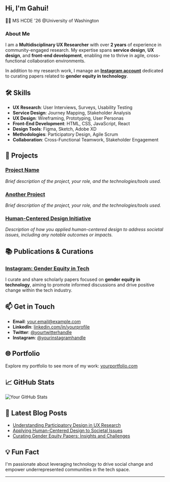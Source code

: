 ## Hi, I'm Gahui!
👩‍🎓 MS HCDE '26 @University of Washington

### About Me
I am a **Multidisciplinary UX Researcher** with over **2 years** of experience in community-engaged research. My expertise spans **service design**, **UX design**, and **front-end development**, enabling me to thrive in agile, cross-functional collaboration environments.

In addition to my research work, I manage an **[Instagram account](https://instagram.com/posthuman.archive)** dedicated to curating papers related to **gender equity in technology**.

## 🛠️ Skills
- **UX Research**: User Interviews, Surveys, Usability Testing
- **Service Design**: Journey Mapping, Stakeholder Analysis
- **UX Design**: Wireframing, Prototyping, User Personas
- **Front-End Development**: HTML, CSS, JavaScript, React
- **Design Tools**: Figma, Sketch, Adobe XD
- **Methodologies**: Participatory Design, Agile Scrum
- **Collaboration**: Cross-Functional Teamwork, Stakeholder Engagement

## 📂 Projects

### [Project Name](https://github.com/yourusername/project-repo)
*Brief description of the project, your role, and the technologies/tools used.*

### [Another Project](https://github.com/yourusername/another-project)
*Brief description of the project, your role, and the technologies/tools used.*

### [Human-Centered Design Initiative](https://github.com/yourusername/hcd-initiative)
*Description of how you applied human-centered design to address societal issues, including any notable outcomes or impacts.*

## 📚 Publications & Curations

### [Instagram: Gender Equity in Tech](https://instagram.com/yourinstagramhandle)
I curate and share scholarly papers focused on **gender equity in technology**, aiming to promote informed discussions and drive positive change within the tech industry.

## 📫 Get in Touch

- **Email**: [your.email@example.com](mailto:your.email@example.com)
- **LinkedIn**: [linkedin.com/in/yourprofile](https://linkedin.com/in/yourprofile)
- **Twitter**: [@yourtwitterhandle](https://twitter.com/yourtwitterhandle)
- **Instagram**: [@yourinstagramhandle](https://instagram.com/yourinstagramhandle)

## 🌐 Portfolio
Explore my portfolio to see more of my work: [yourportfolio.com]([https://yourportfolio.com](https://gahuiyun.framer.website))

## 📈 GitHub Stats
![Your GitHub Stats](https://github-readme-stats.vercel.app/api?username=yourusername&show_icons=true&theme=radical)

## 📝 Latest Blog Posts
<!-- BLOG-POST-LIST:START -->
- [Understanding Participatory Design in UX Research](#)
- [Applying Human-Centered Design to Societal Issues](#)
- [Curating Gender Equity Papers: Insights and Challenges](#)
<!-- BLOG-POST-LIST:END -->

## 💡 Fun Fact
I'm passionate about leveraging technology to drive social change and empower underrepresented communities in the tech space.

---

<!--
**yungahui/yungahui** is a ✨ _special_ ✨ repository because its `README.md` (this file) appears on your GitHub profile.

Here are some ideas to get you started:

- 🔭 I’m currently working on ...
- 🌱 I’m currently learning ...
- 👯 I’m looking to collaborate on ...
- 🤔 I’m looking for help with ...
- 💬 Ask me about ...
- 📫 How to reach me: ...
- 😄 Pronouns: ...
- ⚡ Fun fact: ...
-->
